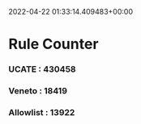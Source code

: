 2022-04-22 01:33:14.409483+00:00
# Rule Counter 
 ### UCATE : 430458

 ### Veneto : 18419

 ### Allowlist : 13922
